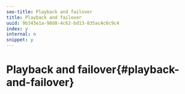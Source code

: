 ```yaml
---
seo-title: Playback and failover
title: Playback and failover
uuid: 9b343e1a-98d8-4c62-bd13-835ac4c6c9c4
index: y
internal: n
snippet: y
---
```


# Playback and failover{#playback-and-failover}

